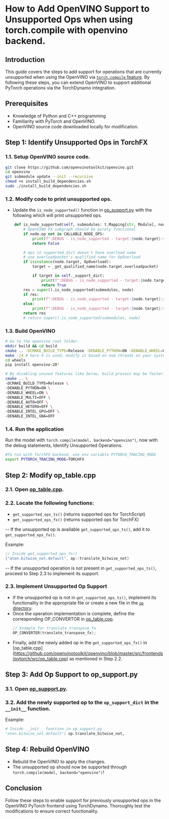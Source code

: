 
# How to Add OpenVINO Support to Unsupported Ops when using torch.compile with openvino backend.

##  Introduction

This guide covers the steps to add support for operations that are currently unsupported when using the OpenVINO  via [`torch.compile` feature](https://docs.openvino.ai/2023.2/pytorch_2_0_torch_compile.html). By following these steps, you can extend OpenVINO to support additional PyTorch operations via the TorchDynamo integration.

## Prerequisites

-   Knowledge of Python and C++ programming
-   Familiarity with PyTorch and OpenVINO.
-   OpenVINO source code downloaded locally for modification.

## Step 1: Identify Unsupported Ops in TorchFX

### 1.1. Setup OpenVINO source code.
```bash
git clone https://github.com/openvinotoolkit/openvino.git
cd openvino
git submodule update --init --recursive
chmod +x install_build_dependencies.sh
sudo ./install_build_dependencies.sh
```
### 1.2. Modify code to print unsupported ops.

- Update the `is_node_supported()` function in [op_support.py](https://github.com/openvinotoolkit/openvino/blob/master/src/bindings/python/src/openvino/frontend/pytorch/torchdynamo/op_support.py#L118) with the following which will print unsupported ops.

```python
    def is_node_supported(self, submodules: t.Mapping[str, Module], node: Node) -> bool:
        # OpenVINO FX subgraph should be purely functional
        if node.op not in CALLABLE_NODE_OPS:
            print(f":DEBUG - is_node_supported - target:{node.target}:supported:False")
            return False

        # ops in supported_dict doesn't have overload name
        # use overloadpacket's qualified_name for OpOverload
        if isinstance(node.target, OpOverload):
            target = _get_qualified_name(node.target.overloadpacket)

            if target in self._support_dict:
                print(f":DEBUG - is_node_supported - target:{node.target}:supported:True")
                return True
        res = super().is_node_supported(submodules, node)
        if res:
            print(f":DEBUG - is_node_supported - target:{node.target}:supported:True")
        else:
            print(f":DEBUG - is_node_supported - target:{node.target}:supported:False")
        return res
        # return super().is_node_supported(submodules, node)
```

### 1.3. Build OpenVINO
```bash
# Go to the openvino root folder.
mkdir build && cd build
cmake .. -DCMAKE_BUILD_TYPE=Release -DENABLE_PYTHON=ON -DENABLE_WHEEL=ON
make -j4 # here 4 is used, modify it based on num threads on your system.
cd wheels
pip install openvino-20*
```

```bash
# By disabling unused features like below, build process may be faster.
cmake .. \
-DCMAKE_BUILD_TYPE=Release \
-DENABLE_PYTHON=ON \
-DENABLE_WHEEL=ON \
-DENABLE_MULTI=OFF \
-DENABLE_AUTO=OFF \
-DENABLE_HETERO=OFF \
-DENABLE_INTEL_GPU=OFF \
-DENABLE_INTEL_GNA=OFF
```

### 1.4. Run the application
Run the model with `torch.compile(model, backend="openvino")`, now with the debug statements, Identify Unsupported Operations.
```bash
#To run with TorchFX backend, use env variable PYTORCH_TRACING_MODE
export PYTORCH_TRACING_MODE=TORCHFX
```

## Step 2: Modify op_table.cpp

### 2.1. Open [op_table.cpp](https://github.com/openvinotoolkit/openvino/blob/master/src/frontends/pytorch/src/op_table.cpp).

### 2.2. Locate the following functions:
   - `get_supported_ops_ts()` (returns supported ops for TorchScript)
   - `get_supported_ops_fx()` (returns supported ops for TorchFX)

-- If the unsupported op is available `get_supported_ops_ts()`, add it to `get_supported_ops_fx()`.

   Example:
   ```cpp
   // Inside get_supported_ops_fx()
   {"aten.bitwise_not.default", op::translate_bitwise_not}
   ```

-- If the unsupported operation is not present in `get_supported_ops_ts()`, proceed to Step 2.3 to implement its support.

### 2.3. Implement Unsupported Op Support
- If the unsupported op is not in `get_supported_ops_ts()`, implement its functionality in the appropriate file or create a new file in the [`op` directory](https://github.com/openvinotoolkit/openvino/tree/master/src/frontends/pytorch/src/op/).
- Once the operation implementation is complete, define the corresponding OP_CONVERTOR in  [op_table.cpp](https://github.com/openvinotoolkit/openvino/blob/master/src/frontends/pytorch/src/op_table.cpp).
   ```cpp
   // Example for translate_transpose_fx
   OP_CONVERTER(translate_transpose_fx);
   ```
 - Finally, add  the newly added op in the `get_supported_ops_fx()` in [op_table.cpp] (https://github.com/openvinotoolkit/openvino/blob/master/src/frontends/pytorch/src/op_table.cpp) as mentioned in Step 2.2.

## Step 3: Add Op Support to op_support.py

### 3.1. Open [op_support.py](https://github.com/openvinotoolkit/openvino/blob/master/src/bindings/python/src/openvino/frontend/pytorch/torchdynamo/op_support.py).

### 3.2. Add the newly supported op to the `op_support_dict` in the `__init__` function.

   Example:
   ```python
   # Inside __init__ function in op_support.py
   "aten.bitwise_not.default": op.translate_bitwise_not,
   ```

## Step 4: Rebuild OpenVINO

- Rebuild the OpenVINO  to apply the changes.
- The unsupported op should now be supported through `torch.compile(model, backend="openvino")`!

## Conclusion

Follow these steps to enable support for previously unsupported ops in the OpenVINO PyTorch frontend using TorchDynamo. Thoroughly test the modifications to ensure correct functionality.
